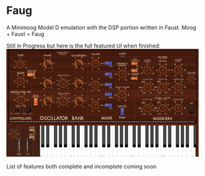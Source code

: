 # Faug
A Minimoog Model D emulation with the DSP portion written in Faust. Moog + Faust = Faug

Still in Progress but here is the full featured UI when finished:
![Alt text](./imageWork/backgroundExample.png?raw=true "Full Faug")

List of features both complete and incomplete coming soon
